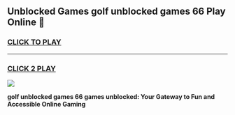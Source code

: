 
## Unblocked Games golf unblocked games 66 Play Online 👋
<h3>
<a href="https://news.freeplayer.one?title=golf_unblocked_games_66&ref=17F">CLICK TO PLAY</a></h3>
<hr>

<h3>
<a href="https://news.freeplayer.one?title=golf_unblocked_games_66&ref=17F">CLICK 2 PLAY</a>
  
</h3>

<a href="https://news.freeplayer.one?title=golf_unblocked_games_66&ref=17F/"><img src="https://clearcache.store/games.png"></a>


**golf unblocked games 66 games unblocked: Your Gateway to Fun and Accessible Online Gaming**
